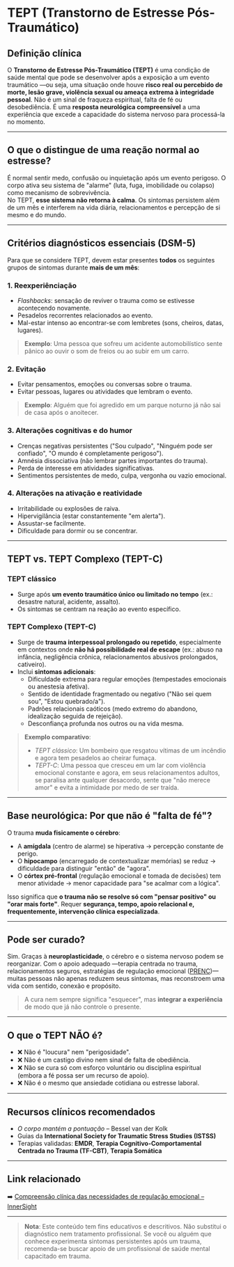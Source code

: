 # TEPT (Transtorno de Estresse Pós-Traumático)

## Definição clínica
O **Transtorno de Estresse Pós-Traumático (TEPT)** é uma condição de saúde mental que pode se desenvolver após a exposição a um evento traumático —ou seja, uma situação onde houve **risco real ou percebido de morte, lesão grave, violência sexual ou ameaça extrema à integridade pessoal**. Não é um sinal de fraqueza espiritual, falta de fé ou desobediência. É uma **resposta neurológica compreensível** a uma experiência que excede a capacidade do sistema nervoso para processá-la no momento.

---

## O que o distingue de uma reação normal ao estresse?
É normal sentir medo, confusão ou inquietação após um evento perigoso. O corpo ativa seu sistema de "alarme" (luta, fuga, imobilidade ou colapso) como mecanismo de sobrevivência.  
No TEPT, **esse sistema não retorna à calma**. Os sintomas persistem além de um mês e interferem na vida diária, relacionamentos e percepção de si mesmo e do mundo.

---

## Critérios diagnósticos essenciais (DSM-5)
Para que se considere TEPT, devem estar presentes **todos** os seguintes grupos de sintomas durante **mais de um mês**:

### 1. **Reexperiênciação**
- *Flashbacks*: sensação de reviver o trauma como se estivesse acontecendo novamente.
- Pesadelos recorrentes relacionados ao evento.
- Mal-estar intenso ao encontrar-se com lembretes (sons, cheiros, datas, lugares).

> **Exemplo**: Uma pessoa que sofreu um acidente automobilístico sente pânico ao ouvir o som de freios ou ao subir em um carro.

### 2. **Evitação**
- Evitar pensamentos, emoções ou conversas sobre o trauma.
- Evitar pessoas, lugares ou atividades que lembram o evento.

> **Exemplo**: Alguém que foi agredido em um parque noturno já não sai de casa após o anoitecer.

### 3. **Alterações cognitivas e do humor**
- Crenças negativas persistentes ("Sou culpado", "Ninguém pode ser confiado", "O mundo é completamente perigoso").
- Amnésia dissociativa (não lembrar partes importantes do trauma).
- Perda de interesse em atividades significativas.
- Sentimentos persistentes de medo, culpa, vergonha ou vazio emocional.

### 4. **Alterações na ativação e reatividade**
- Irritabilidade ou explosões de raiva.
- Hipervigilância (estar constantemente "em alerta").
- Assustar-se facilmente.
- Dificuldade para dormir ou se concentrar.

---

## TEPT vs. TEPT Complexo (TEPT-C)

### TEPT clássico
- Surge após **um evento traumático único ou limitado no tempo** (ex.: desastre natural, acidente, assalto).
- Os sintomas se centram na reação ao evento específico.

### TEPT Complexo (TEPT-C)
- Surge de **trauma interpessoal prolongado ou repetido**, especialmente em contextos onde **não há possibilidade real de escape** (ex.: abuso na infância, negligência crônica, relacionamentos abusivos prolongados, cativeiro).
- Inclui **sintomas adicionais**:
  - Dificuldade extrema para regular emoções (tempestades emocionais ou anestesia afetiva).
  - Sentido de identidade fragmentado ou negativo ("Não sei quem sou", "Estou quebrado/a").
  - Padrões relacionais caóticos (medo extremo do abandono, idealização seguida de rejeição).
  - Desconfiança profunda nos outros ou na vida mesma.

> **Exemplo comparativo**:  
> - *TEPT clássico*: Um bombeiro que resgatou vítimas de um incêndio e agora tem pesadelos ao cheirar fumaça.  
> - *TEPT-C*: Uma pessoa que cresceu em um lar com violência emocional constante e agora, em seus relacionamentos adultos, se paralisa ante qualquer desacordo, sente que "não merece amor" e evita a intimidade por medo de ser traída.

---

## Base neurológica: Por que não é "falta de fé"?
O trauma **muda fisicamente o cérebro**:
- A **amígdala** (centro de alarme) se hiperativa → percepção constante de perigo.
- O **hipocampo** (encarregado de contextualizar memórias) se reduz → dificuldade para distinguir "então" de "agora".
- O **córtex pré-frontal** (regulação emocional e tomada de decisões) tem menor atividade → menor capacidade para "se acalmar com a lógica".

Isso significa que **o trauma não se resolve só com "pensar positivo" ou "orar mais forte"**. Requer **segurança, tempo, apoio relacional e, frequentemente, intervenção clínica especializada**.

---

## Pode ser curado?
Sim. Graças à **neuroplasticidade**, o cérebro e o sistema nervoso podem se reorganizar. Com o apoio adequado —terapia centrada no trauma, relacionamentos seguros, estratégias de regulação emocional ([PRENC](PRENC.md))— muitas pessoas não apenas reduzem seus sintomas, mas reconstroem uma vida com sentido, conexão e propósito.

> A cura nem sempre significa "esquecer", mas **integrar a experiência** de modo que já não controle o presente.

---

## O que o TEPT NÃO é?
- ❌ Não é "loucura" nem "perigosidade".
- ❌ Não é um castigo divino nem sinal de falta de obediência.
- ❌ Não se cura só com esforço voluntário ou disciplina espiritual (embora a fé possa ser um recurso de apoio).
- ❌ Não é o mesmo que ansiedade cotidiana ou estresse laboral.

---

## Recursos clínicos recomendados
- *O corpo mantém a pontuação* – Bessel van der Kolk  
- Guias da **International Society for Traumatic Stress Studies (ISTSS)**  
- Terapias validadas: **EMDR**, **Terapia Cognitivo-Comportamental Centrada no Trauma (TF-CBT)**, **Terapia Somática**

---

## Link relacionado
➡️ [Compreensão clínica das necessidades de regulação emocional – InnerSight](https://inner-clarity.github.io/InnerSight/pt)

---

> **Nota**: Este conteúdo tem fins educativos e descritivos. Não substitui o diagnóstico nem tratamento profissional. Se você ou alguém que conhece experimenta sintomas persistentes após um trauma, recomenda-se buscar apoio de um profissional de saúde mental capacitado em trauma.
